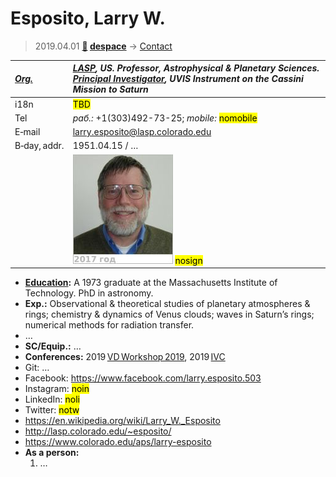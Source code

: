 # Esposito, Larry W.
> 2019.04.01 **[🚀](../index/index.md) [despace](index.md)** → [Contact](contact.md)

|*[Org.](contact.md)*|*[LASP](zz_lasp.md), US. Professor, Astrophysical & Planetary Sciences. [Principal Investigator](principal_investigator.md), UVIS Instrument on the Cassini Mission to Saturn*|
|:--|:--|
|i18n| <mark>TBD</mark> |
|Tel|*раб.:* +1(303)492-73-25; *mobile:* <mark>nomobile</mark> |
|E‑mail| <larry.esposito@lasp.colorado.edu> |
|B‑day, addr.| 1951.04.15 / … |
|| [![](f/contact/e/esposito1_photo_thumb.jpg)](f/contact/e/esposito1_photo.jpg) <mark>nosign</mark> |

   - **[Education](edu.md):** A 1973 graduate at the Massachusetts Institute of Technology. PhD in astronomy.
   - **Exp.:** Observational & theoretical studies of planetary atmospheres & rings; chemistry & dynamics of Venus clouds; waves in Saturn’s rings; numerical methods for radiation transfer.
   - …
   - **SC/Equip.:** …
   - **Conferences:** 2019 [VD Workshop 2019](vdws2019.md), 2019 [IVC](ivc_2019.md)
   - Git: …
   - Facebook: <https://www.facebook.com/larry.esposito.503>
   - Instagram: <mark>noin</mark>
   - LinkedIn: <mark>noli</mark>
   - Twitter: <mark>notw</mark>
   - <https://en.wikipedia.org/wiki/Larry_W._Esposito>
   - <http://lasp.colorado.edu/~esposito/>
   - <https://www.colorado.edu/aps/larry-esposito>
   - **As a person:**
      1. …
